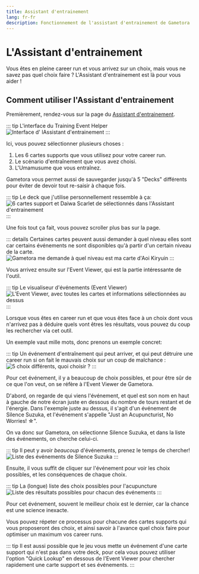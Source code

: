 ```yaml
---
title: Assistant d'entrainement
lang: fr-fr
description: Fonctionnement de l'assistant d'entrainement de Gametora
---
```


# L'Assistant d'entrainement

Vous êtes en pleine career run et vous arrivez sur un choix, mais vous ne savez pas quel choix faire ? L'Assistant d'entrainement est là pour vous aider !

## Comment utiliser l'Assistant d'entrainement

Premièrement, rendez-vous sur la page du [Assistant d'entrainement](https://gametora.com/umamusume/training-event-helper).

::: tip L'interface du Training Event Helper
![Interface d' lAssistant d'entrainement](/assets/Gametora/event_helper.png)
:::

Ici, vous pouvez sélectionner plusieurs choses :

1. Les 6 cartes supports que vous utilisez pour votre career run.
2. Le scénario d'entraînement que vous avez choisi.
3. L'Umamusume que vous entraînez.

Gametora vous permet aussi de sauvegarder jusqu'à 5 "Decks" différents pour éviter de devoir tout re-saisir à chaque fois.

::: tip Le deck que j'utilise personnellement ressemble à ça:
![6 cartes support et Daiwa Scarlet de sélectionnés dans l'Assistant d'entrainement](/assets/Gametora/event_helper_picked.png)
:::

Une fois tout ça fait, vous pouvez scroller plus bas sur la page.

::: details Certaines cartes peuvent aussi demander à quel niveau elles sont car certains événements ne sont disponibles qu'à partir d'un certain niveau de la carte.
![Gametora me demande à quel niveau est ma carte d'Aoi Kiryuin](/assets/Gametora/event_helper_level_select.png)
:::

Vous arrivez ensuite sur l'Event Viewer, qui est la partie intéressante de l'outil.

::: tip Le visualiseur d'événements (Event Viewer)
![L'Event Viewer, avec toutes les cartes et informations sélectionnées au dessus](/assets/Gametora/event_helper_event_viewer.png)
:::

Lorsque vous êtes en career run et que vous êtes face à un choix dont vous n'arrivez pas à déduire quels vont êtres les résultats, vous pouvez du coup les rechercher via cet outil.

Un exemple vaut mille mots, donc prenons un exemple concret:

::: tip Un événement d'entraînement qui peut arriver, et qui peut détruire une career run si on fait le mauvais choix sur un coup de malchance :
![5 choix différents, quoi choisir ?](/assets/Gametora/event_acupuncture.png)
:::

Pour cet événement, il y a beaucoup de choix possibles, et pour être sûr de ce que l'on veut, on se réfère à l'Event Viewer de Gametora.

D'abord, on regarde de qui viens l'événement, et quel est son nom en haut à gauche de notre écran juste en dessous du nombre de tours restant et de l'énergie.
Dans l'exemple juste au dessus, il s'agit d'un événement de Silence Suzuka, et l'événement s'appelle "Just an Acupuncturist, No Worries! ☆".

On va donc sur Gametora, on sélectionne Silence Suzuka, et dans la liste des événements, on cherche celui-ci.

::: tip Il peut y avoir _beaucoup_ d'événements, prenez le temps de chercher!
![Liste des événements de Silence Suzuka](/assets/Gametora/event_helper_search_event.png)
:::

Ensuite, il vous suffit de cliquer sur l'événement pour voir les choix possibles, et les conséquences de chaque choix.

::: tip La (longue) liste des choix possibles pour l'acupuncture
![Liste des résultats possibles pour chacun des événements](/assets/Gametora/acupuncture_choices.png)
:::

Pour cet événement, souvent le meilleur choix est le dernier, car la chance est une science inexacte.

Vous pouvez répeter ce processus pour chacune des cartes supports qui vous proposeront des choix, et ainsi savoir à l'avance quel choix faire pour optimiser un maximum vos career runs.

::: tip
Il est aussi possible que le jeu vous mette un événement d'une carte support qui n'est pas dans votre deck, pour cela vous pouvez utiliser l'option "Quick Lookup" en dessous de l'Event Viewer pour chercher rapidement une carte support et ses événements.
:::
